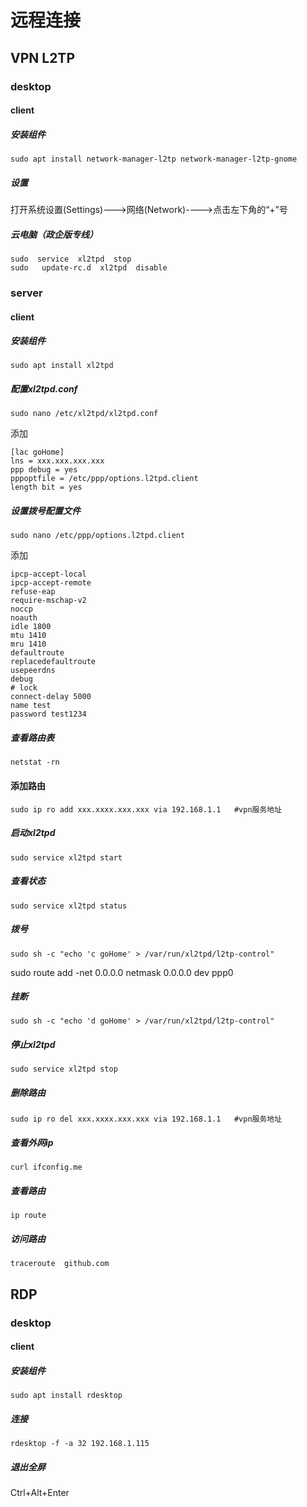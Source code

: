 # 远程连接
## VPN L2TP

### desktop
#### client
##### 安装组件
```
sudo apt install network-manager-l2tp network-manager-l2tp-gnome
```

##### 设置
打开系统设置(Settings)--->网络(Network)---->点击左下角的“+”号

##### 云电脑（政企版专线）
```
sudo  service  xl2tpd  stop
sudo   update-rc.d  xl2tpd  disable
```

### server
#### client
##### 安装组件
```
sudo apt install xl2tpd
```

##### 配置xl2tpd.conf
```
sudo nano /etc/xl2tpd/xl2tpd.conf
```
添加
```
[lac goHome]
lns = xxx.xxx.xxx.xxx
ppp debug = yes
pppoptfile = /etc/ppp/options.l2tpd.client
length bit = yes
```

##### 设置拨号配置文件
```
sudo nano /etc/ppp/options.l2tpd.client
```
添加
```
ipcp-accept-local
ipcp-accept-remote
refuse-eap
require-mschap-v2
noccp
noauth
idle 1800
mtu 1410
mru 1410
defaultroute
replacedefaultroute
usepeerdns
debug
# lock
connect-delay 5000
name test
password test1234
```

##### 查看路由表
```
netstat -rn
```

#### 添加路由
```
sudo ip ro add xxx.xxxx.xxx.xxx via 192.168.1.1   #vpn服务地址
```

##### 启动xl2tpd
```
sudo service xl2tpd start
```

##### 查看状态
```
sudo service xl2tpd status
```

##### 拨号
```
sudo sh -c "echo 'c goHome' > /var/run/xl2tpd/l2tp-control"
```

sudo route add -net 0.0.0.0 netmask 0.0.0.0 dev ppp0

##### 挂断
```
sudo sh -c "echo 'd goHome' > /var/run/xl2tpd/l2tp-control"
```

##### 停止xl2tpd
```
sudo service xl2tpd stop
```

##### 删除路由
```
sudo ip ro del xxx.xxxx.xxx.xxx via 192.168.1.1   #vpn服务地址
```

##### 查看外网ip
```
curl ifconfig.me
```

##### 查看路由
```
ip route
```

##### 访问路由
```
traceroute  github.com
```

## RDP
### desktop
#### client
##### 安装组件
```
sudo apt install rdesktop
```

##### 连接
```
rdesktop -f -a 32 192.168.1.115
```

##### 退出全屏
Ctrl+Alt+Enter